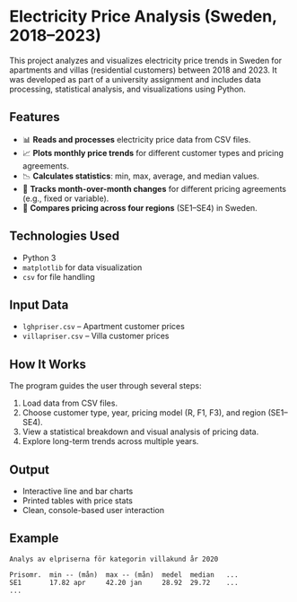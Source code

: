 # Electricity Price Analysis (Sweden, 2018–2023)

This project analyzes and visualizes electricity price trends in Sweden for apartments and villas (residential customers) between 2018 and 2023. It was developed as part of a university assignment and includes data processing, statistical analysis, and visualizations using Python.

## Features

- 📊 **Reads and processes** electricity price data from CSV files.
- 📈 **Plots monthly price trends** for different customer types and pricing agreements.
- 📉 **Calculates statistics**: min, max, average, and median values.
- 🔄 **Tracks month-over-month changes** for different pricing agreements (e.g., fixed or variable).
- 🧮 **Compares pricing across four regions** (SE1–SE4) in Sweden.

## Technologies Used

- Python 3
- `matplotlib` for data visualization
- `csv` for file handling

## Input Data

- `lghpriser.csv` – Apartment customer prices
- `villapriser.csv` – Villa customer prices

## How It Works

The program guides the user through several steps:
1. Load data from CSV files.
2. Choose customer type, year, pricing model (R, F1, F3), and region (SE1–SE4).
3. View a statistical breakdown and visual analysis of pricing data.
4. Explore long-term trends across multiple years.

## Output

- Interactive line and bar charts
- Printed tables with price stats
- Clean, console-based user interaction

## Example

```plaintext
Analys av elpriserna för kategorin villakund år 2020

Prisomr.  min -- (mån)  max -- (mån)  medel  median   ...
SE1       17.82 apr     42.20 jan     28.92  29.72    ...
...
